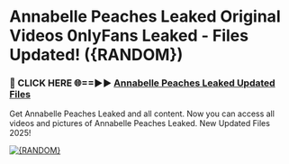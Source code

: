 # Annabelle Peaches Leaked Original Videos 0nlyFans Leaked - Files Updated! ({RANDOM})

<h3>🔴 CLICK HERE 🌐==►► <a href="https://betterlinks.top/A2PfLJ" rel="nofollow">Annabelle Peaches Leaked Updated Files</a></h3>

Get Annabelle Peaches Leaked and all content. Now you can access all videos and pictures of Annabelle Peaches Leaked. New Updated Files 2025!

[![{RANDOM}](https://i.imgur.com/ppqm5kG.gif)](https://betterlinks.top/A2PfLJ)